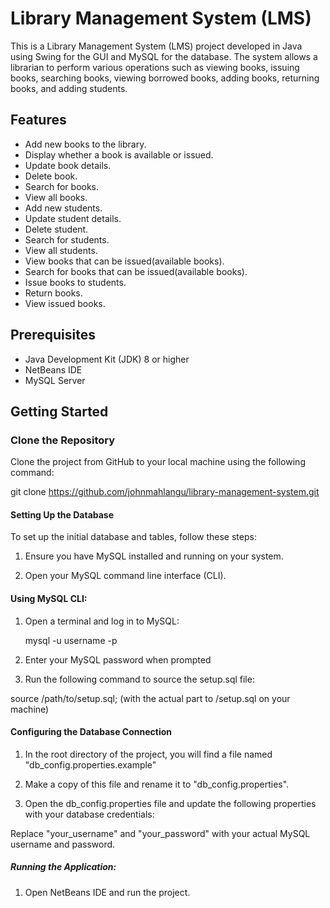 # Library Management System (LMS)

This is a Library Management System (LMS) project developed in Java using Swing for the GUI and MySQL for the database. The system allows a librarian to perform various operations such as viewing books, issuing books, searching books, viewing borrowed books, adding books, returning books, and adding students.

## Features

- Add new books to the library.
- Display whether a book is available or issued.
- Update book details.
- Delete book.
- Search for books.
- View all books.
- Add new students.
- Update student details.
- Delete student.
- Search for students.
- View all students.
- View books that can be issued(available books).
- Search for books that can be issued(available books).
- Issue books to students.
- Return books.
- View issued books.

## Prerequisites

- Java Development Kit (JDK) 8 or higher
- NetBeans IDE 
- MySQL Server

## Getting Started

### Clone the Repository

Clone the project from GitHub to your local machine using the following command:

git clone https://github.com/johnmahlangu/library-management-system.git

#### Setting Up the Database

To set up the initial database and tables, follow these steps:

1. Ensure you have MySQL installed and running on your system.

2. Open your MySQL command line interface (CLI).

#### Using MySQL CLI:

1. Open a terminal and log in to MySQL:

   mysql -u username -p

2. Enter your MySQL password when prompted

3. Run the following command to source the setup.sql file:
   
  source /path/to/setup.sql; (with the actual part to /setup.sql on your machine)

#### Configuring the Database Connection

1. In the root directory of the project, you will find a file named "db_config.properties.example"

2. Make a copy of this file and rename it to "db_config.properties".

3. Open the db_config.properties file and update the following properties with your database credentials:

  Replace "your_username" and "your_password" with your actual MySQL username and password.


##### Running the Application:

1. Open NetBeans IDE and run the project.
